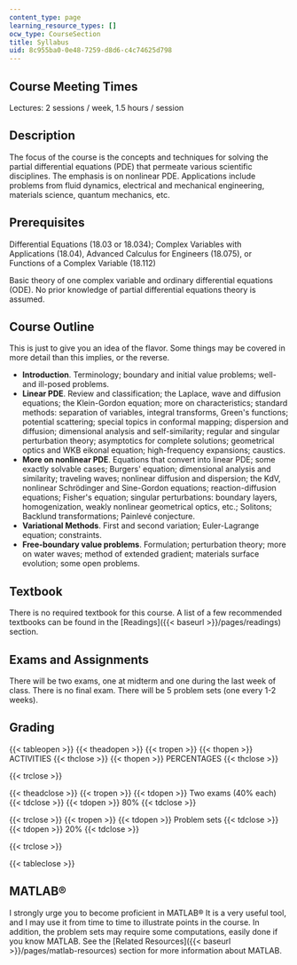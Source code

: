 ```yaml
---
content_type: page
learning_resource_types: []
ocw_type: CourseSection
title: Syllabus
uid: 8c955ba0-0e48-7259-d8d6-c4c74625d798
---
```


Course Meeting Times
--------------------

Lectures: 2 sessions / week, 1.5 hours / session

Description
-----------

The focus of the course is the concepts and techniques for solving the partial differential equations (PDE) that permeate various scientific disciplines. The emphasis is on nonlinear PDE. Applications include problems from fluid dynamics, electrical and mechanical engineering, materials science, quantum mechanics, etc.

Prerequisites
-------------

Differential Equations (18.03 or 18.034); Complex Variables with Applications (18.04), Advanced Calculus for Engineers (18.075), or Functions of a Complex Variable (18.112)

Basic theory of one complex variable and ordinary differential equations (ODE). No prior knowledge of partial differential equations theory is assumed.

Course Outline
--------------

This is just to give you an idea of the flavor. Some things may be covered in more detail than this implies, or the reverse.

*   **Introduction**. Terminology; boundary and initial value problems; well- and ill-posed problems.
*   **Linear PDE**. Review and classification; the Laplace, wave and diffusion equations; the Klein-Gordon equation; more on characteristics; standard methods: separation of variables, integral transforms, Green's functions; potential scattering; special topics in conformal mapping; dispersion and diffusion; dimensional analysis and self-similarity; regular and singular perturbation theory; asymptotics for complete solutions; geometrical optics and WKB eikonal equation; high-frequency expansions; caustics.
*   **More on nonlinear PDE**. Equations that convert into linear PDE; some exactly solvable cases; Burgers' equation; dimensional analysis and similarity; traveling waves; nonlinear diffusion and dispersion; the KdV, nonlinear Schrödinger and Sine-Gordon equations; reaction-diffusion equations; Fisher's equation; singular perturbations: boundary layers, homogenization, weakly nonlinear geometrical optics, etc.; Solitons; Backlund transformations; Painlevé conjecture.
*   **Variational Methods**. First and second variation; Euler-Lagrange equation; constraints.
*   **Free-boundary value problems**. Formulation; perturbation theory; more on water waves; method of extended gradient; materials surface evolution; some open problems.

Textbook
--------

There is no required textbook for this course. A list of a few recommended textbooks can be found in the [Readings]({{< baseurl >}}/pages/readings) section.

Exams and Assignments
---------------------

There will be two exams, one at midterm and one during the last week of class. There is no final exam. There will be 5 problem sets (one every 1-2 weeks).

Grading
-------

{{< tableopen >}}
{{< theadopen >}}
{{< tropen >}}
{{< thopen >}}
ACTIVITIES
{{< thclose >}}
{{< thopen >}}
PERCENTAGES
{{< thclose >}}

{{< trclose >}}

{{< theadclose >}}
{{< tropen >}}
{{< tdopen >}}
Two exams (40% each)
{{< tdclose >}}
{{< tdopen >}}
80%
{{< tdclose >}}

{{< trclose >}}
{{< tropen >}}
{{< tdopen >}}
Problem sets
{{< tdclose >}}
{{< tdopen >}}
20%
{{< tdclose >}}

{{< trclose >}}

{{< tableclose >}}

  

MATLAB®
-------

I strongly urge you to become proficient in MATLAB® It is a very useful tool, and I may use it from time to time to illustrate points in the course. In addition, the problem sets may require some computations, easily done if you know MATLAB. See the [Related Resources]({{< baseurl >}}/pages/matlab-resources) section for more information about MATLAB.